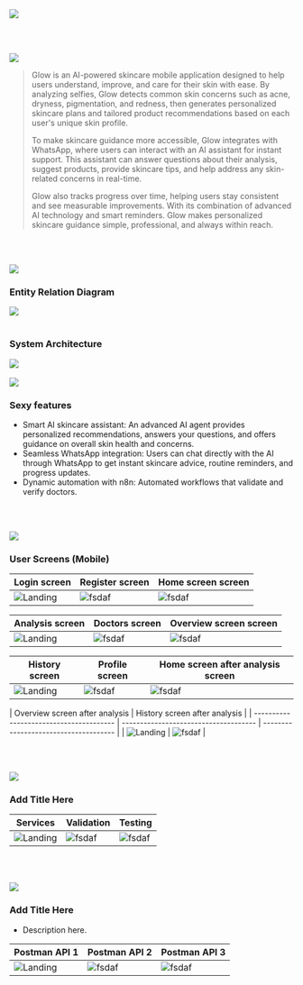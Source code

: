 <img src="./readme/title1.svg"/>

<br><br>

<!-- project overview -->
<img src="./readme/title2.svg"/>

> Glow is an AI-powered skincare mobile application designed to help users understand, improve, and care for their skin with ease. By analyzing selfies, Glow detects common skin concerns such as acne, dryness, pigmentation, and redness, then generates personalized skincare plans and tailored product recommendations based on each user's unique skin profile.
> 
> To make skincare guidance more accessible, Glow integrates with WhatsApp, where users can interact with an AI assistant for instant support. This assistant can answer questions about their analysis, suggest products, provide skincare tips, and help address any skin-related concerns in real-time.
> 
> Glow also tracks progress over time, helping users stay consistent and see measurable improvements. With its combination of advanced AI technology and smart reminders. Glow makes personalized skincare guidance simple, professional, and always within reach.

<br><br>

<!-- System Design -->
<img src="./readme/title3.svg"/>

### Entity Relation Diagram
<img src="./readme/entity relation diagram.png"/>
<br><br>

### System Architecture
<img src="./readme/arch.png"/>
<br><br>

<!-- Project Highlights -->
<img src="./readme/title4.svg"/>

### Sexy features

- Smart AI skincare assistant: An advanced AI agent provides personalized recommendations, answers your questions, and offers guidance on overall skin health and concerns.
- Seamless WhatsApp integration: Users can chat directly with the AI through WhatsApp to get instant skincare advice, routine reminders, and progress updates.
- Dynamic automation with n8n: Automated workflows that validate and verify doctors.
  
<br><br>

<!-- Demo -->
<img src="./readme/title5.svg"/>

### User Screens (Mobile)

| Login screen                            | Register screen                       | Home screen screen                       |
| --------------------------------------- | ------------------------------------- | ------------------------------------- |
| ![Landing](./readme/demo/login.jpeg) | ![fsdaf](./readme/demo/signup.jpeg) | ![fsdaf](./readme/demo/home.jpeg) |

| Analysis screen                            | Doctors screen                       | Overview screen screen                       |
| --------------------------------------- | ------------------------------------- | ------------------------------------- |
| ![Landing](./readme/demo/analysis.jpeg) | ![fsdaf](./readme/demo/doctors.jpeg) | ![fsdaf](./readme/demo/overview.jpeg) |


| History screen                            | Profile screen                       | Home screen after analysis screen                       |
| --------------------------------------- | ------------------------------------- | ------------------------------------- |
| ![Landing](./readme/demo/history.jpeg) | ![fsdaf](./readme/demo/profile.jpeg) | ![fsdaf](./readme/demo/home2.jpeg) |



| Overview screen after analysis                            | History screen after analysis                     |
| --------------------------------------- | ------------------------------------- | ------------------------------------- |
| ![Landing](./readme/demo/overview.jpeg) | ![fsdaf](./readme/demo/history2.jpeg) |


<!-- | Login screen                            | Register screen                       |
| --------------------------------------- | ------------------------------------- |
| ![Landing](./readme/demo/1440x1024.png) | ![fsdaf](./readme/demo/1440x1024.png) | -->


<br><br>

<!-- Development & Testing -->
<img src="./readme/title6.svg"/>

### Add Title Here


| Services                            | Validation                       | Testing                        |
| --------------------------------------- | ------------------------------------- | ------------------------------------- |
| ![Landing](./readme/demo/1440x1024.png) | ![fsdaf](./readme/demo/1440x1024.png) | ![fsdaf](./readme/demo/1440x1024.png) |


<br><br>

<!-- Deployment -->
<img src="./readme/title7.svg"/>

### Add Title Here

- Description here.


| Postman API 1                            | Postman API 2                       | Postman API 3                        |
| --------------------------------------- | ------------------------------------- | ------------------------------------- |
| ![Landing](./readme/demo/1440x1024.png) | ![fsdaf](./readme/demo/1440x1024.png) | ![fsdaf](./readme/demo/1440x1024.png) |

<br><br>
